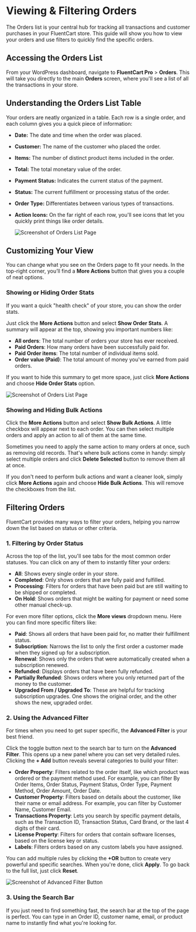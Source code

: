  # Viewing & Filtering Orders

The Orders list is your central hub for tracking all transactions and customer purchases in your FluentCart store. This guide will show you how to view your orders and use filters to quickly find the specific orders.

## Accessing the Orders List

From your WordPress dashboard, navigate to **FluentCart Pro** > **Orders**. This will take you directly to the main **Orders** screen, where you'll see a list of all the transactions in your store.

## Understanding the Orders List Table

Your orders are neatly organized in a table. Each row is a single order, and each column gives you a quick piece of information:

* **Date:** The date and time when the order was placed.
* **Customer:** The name of the customer who placed the order.
* **Items:** The number of distinct product items included in the order.
* **Total:** The total monetary value of the order.
* **Payment Status:** Indicates the current status of the payment.
* **Status:** The current fulfillment or processing status of the order.
* **Order Type:** Differentiates between various types of transactions.
* **Action Icons:** On the far right of each row, you'll see icons that let you quickly print things like order details.

    ![Screenshot of Orders List Page](/images/store-management/viewing-and-filtering-orders/orders-list.webp)

## Customizing Your View

You can change what you see on the Orders page to fit your needs. In the top-right corner, you’ll find a **More Actions** button that gives you a couple of neat options.

### Showing or Hiding Order Stats

If you want a quick "health check" of your store, you can show the order stats.

Just click the **More Actions** button and select **Show Order Stats**. A summary will appear at the top, showing you important numbers like:

* **All orders**: The total number of orders your store has ever received.
* **Paid Orders**: How many orders have been successfully paid for.
* **Paid Order items**: The total number of individual items sold.
* **Order value (Paid)**: The total amount of money you've earned from paid orders.

If you want to hide this summary to get more space, just click **More Actions** and choose **Hide Order Stats** option.

   ![Screenshot of Orders List Page](/images/store-management/viewing-and-filtering-orders/order-stats-overview.webp)

### Showing and Hiding Bulk Actions

Click the **More Actions** button and select **Show Bulk Actions**. A little checkbox will appear next to each order. You can then select multiple orders and apply an action to all of them at the same time.

Sometimes you need to apply the same action to many orders at once, such as removing old records. That's where bulk actions come in handy: simply select multiple orders and click **Delete Selected** button to remove them all at once.

If you don't need to perform bulk actions and want a cleaner look, simply click **More Actions** again and choose **Hide Bulk Actions**. This will remove the checkboxes from the list.

## Filtering Orders

FluentCart provides many ways to filter your orders, helping you narrow down the list based on status or other criteria.

### 1. Filtering by Order Status

Across the top of the list, you'll see tabs for the most common order statuses. You can click on any of them to instantly filter your orders:

* **All**: Shows every single order in your store.
* **Completed**: Only shows orders that are fully paid and fulfilled.
* **Processing**: Filters for orders that have been paid but are still waiting to be shipped or completed.
* **On Hold**: Shows orders that might be waiting for payment or need some other manual check-up.

For even more filter options, click the **More views** dropdown menu. Here you can find more specific filters like:

* **Paid**: Shows all orders that have been paid for, no matter their fulfillment status.
* **Subscription**: Narrows the list to only the first order a customer made when they signed up for a subscription.
* **Renewal**: Shows only the orders that were automatically created when a subscription renewed.
* **Refunded**: Displays orders that have been fully refunded.
* **Partially Refunded**: Shows orders where you only returned part of the money to the customer.
* **Upgraded From / Upgraded To**: These are helpful for tracking subscription upgrades. One shows the original order, and the other shows the new, upgraded order.

### 2. Using the Advanced Filter

For times when you need to get super specific, the **Advanced Filter** is your best friend.

Click the toggle button next to the search bar to turn on the **Advanced Filter**. This opens up a new panel where you can set very detailed rules. Clicking the **+ Add** button reveals several categories to build your filter:

* **Order Property**: Filters related to the order itself, like which product was ordered or the payment method used. For example, you can filter By Order Items, Order Status, Payment Status, Order Type, Payment Method, Order Amount, Order Date.
* **Customer Property**: Filters based on details about the customer, like their name or email address. For example, you can filter by Customer Name, Customer Email.
* **Transactions Property**: Lets you search by specific payment details, such as the Transaction ID, Transaction Status, Card Brand, or the last 4 digits of their card.
* **License Property**: Filters for orders that contain software licenses, based on the license key or status.
* **Labels**: Filters orders based on any custom labels you have assigned.

You can add multiple rules by clicking the **+OR** button to create very powerful and specific searches. When you're done, click **Apply**. To go back to the full list, just click **Reset**.

![Screenshot of Advanced Filter Button](/images/store-management/viewing-and-filtering-orders/advanced-filter-button.webp) 

### 3. Using the Search Bar

If you just need to find something fast, the search bar at the top of the page is perfect. You can type in an Order ID, customer name, email, or product name to instantly find what you're looking for.



